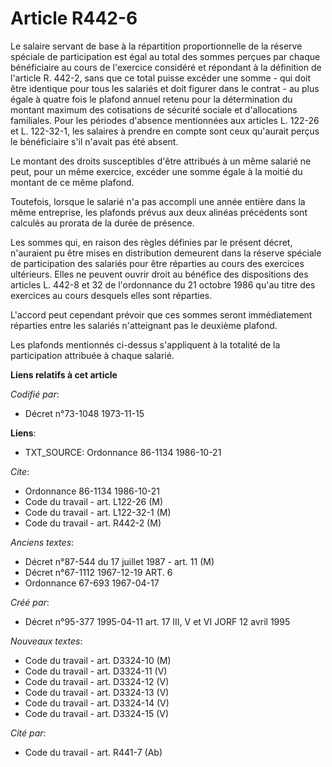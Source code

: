 # Article R442-6

Le salaire servant de base à la répartition proportionnelle de la réserve spéciale de participation est égal au total des
sommes perçues par chaque bénéficiaire au cours de l'exercice considéré et répondant à la définition de l'article R. 442-2,
sans que ce total puisse excéder une somme - qui doit être identique pour tous les salariés et doit figurer dans le contrat -
au plus égale à quatre fois le plafond annuel retenu pour la détermination du montant maximum des cotisations de sécurité
sociale et d'allocations familiales. Pour les périodes d'absence mentionnées aux articles L. 122-26 et L. 122-32-1, les
salaires à prendre en compte sont ceux qu'aurait perçus le bénéficiaire s'il n'avait pas été absent.

Le montant des droits susceptibles d'être attribués à un même salarié ne peut, pour un même exercice, excéder une somme égale
à la moitié du montant de ce même plafond.

Toutefois, lorsque le salarié n'a pas accompli une année entière dans la même entreprise, les plafonds prévus aux deux
alinéas précédents sont calculés au prorata de la durée de présence.

Les sommes qui, en raison des règles définies par le présent décret, n'auraient pu être mises en distribution demeurent dans
la réserve spéciale de participation des salariés pour être réparties au cours des exercices ultérieurs. Elles ne peuvent
ouvrir droit au bénéfice des dispositions des articles L. 442-8 et 32 de l'ordonnance du 21 octobre 1986 qu'au titre des
exercices au cours desquels elles sont réparties.

L'accord peut cependant prévoir que ces sommes seront immédiatement réparties entre les salariés n'atteignant pas le deuxième
plafond.

Les plafonds mentionnés ci-dessus s'appliquent à la totalité de la participation attribuée à chaque salarié.

**Liens relatifs à cet article**

_Codifié par_:

  - Décret n°73-1048 1973-11-15

**Liens**:

  - TXT_SOURCE: Ordonnance 86-1134 1986-10-21

_Cite_:

  - Ordonnance 86-1134 1986-10-21
  - Code du travail - art. L122-26 (M)
  - Code du travail - art. L122-32-1 (M)
  - Code du travail - art. R442-2 (M)

_Anciens textes_:

  - Décret n°87-544 du 17 juillet 1987 - art. 11 (M)
  - Décret n°67-1112 1967-12-19 ART. 6
  - Ordonnance 67-693 1967-04-17

_Créé par_:

  - Décret n°95-377 1995-04-11 art. 17 III, V et VI JORF 12 avril 1995

_Nouveaux textes_:

  - Code du travail - art. D3324-10 (M)
  - Code du travail - art. D3324-11 (V)
  - Code du travail - art. D3324-12 (V)
  - Code du travail - art. D3324-13 (V)
  - Code du travail - art. D3324-14 (V)
  - Code du travail - art. D3324-15 (V)

_Cité par_:

  - Code du travail - art. R441-7 (Ab)
